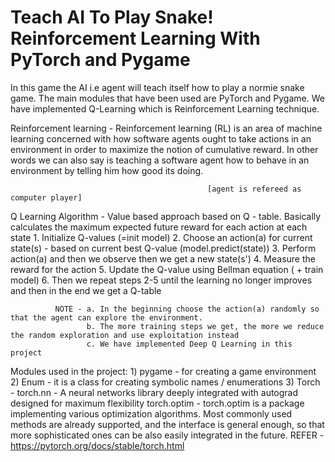 # Teach AI To Play Snake! Reinforcement Learning With PyTorch and Pygame

In this game the AI i.e agent will teach itself how to play a normie snake 
game. The main modules that have been used are PyTorch and Pygame. We 
have implemented Q-Learning which is Reinforcement Learning technique.

Reinforcement learning - Reinforcement learning (RL) is an area of machine learning concerned with how software agents ought to
                         take actions in an environment in order to maximize the notion of cumulative reward.
                         In other words we can also say is teaching a software agent how to behave in an environment by telling him
                         how good its doing.

                                                [agent is refereed as computer player]

Q Learning Algorithm - Value based approach based on Q - table.
                       Basically calculates the maximum expected future reward for each action at each state
                       1. Initialize Q-values (=init model)
                       2. Choose an action(a) for current state(s) - based on current best Q-value (model.predict(state))
                       3. Perform action(a) and then we observe then we get a new state(s')
                       4. Measure the reward for the action
                       5. Update the Q-value using Bellman equation ( + train model)
                       6. Then we repeat steps 2-5 until the learning no longer improves and then in the end we get a Q-table

              NOTE - a. In the beginning choose the action(a) randomly so that the agent can explore the environment.
                     b. The more training steps we get, the more we reduce the random exploration and use exploitation instead
                     c. We have implemented Deep Q Learning in this project







Modules used in the project:
    1) pygame - for creating a game environment
    2) Enum - it is a class for creating symbolic names / enumerations
    3) Torch - torch.nn - A neural networks library deeply integrated with autograd designed for maximum flexibility
               torch.optim - torch.optim is a package implementing various optimization algorithms. Most commonly used
                             methods are already supported, and the interface is general enough, so that more sophisticated ones
                             can be also easily integrated in the future.
                             REFER - https://pytorch.org/docs/stable/torch.html

                            



